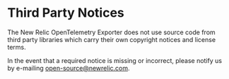 # Third Party Notices

The New Relic OpenTelemetry Exporter does not use source code from third party libraries
which carry their own copyright notices and license terms.

In the event that a required notice is missing or incorrect, please
notify us by e-mailing open-source@newrelic.com.
